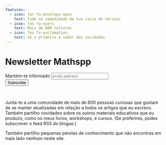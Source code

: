 ```yaml
---
features:
  - icon: far fa-envelope-open
    text: Tudo na comodidade da tua caixa do correio
  - icon: fas fa-users
    text: Mais de 600 leitores
  - icon: fas fa-exclamation
    text: Sê o primeiro a saber das novidades
---
```


# Newsletter Mathspp

<div id="mc_embed_signup">
<form action="https://mathspp.us18.list-manage.com/subscribe/post?u=3452fe1e5ab6016adba929cce&amp;id=e55ac21342" method="post" id="mc-embedded-subscribe-form" name="mc-embedded-subscribe-form" class="validate" target="_blank" novalidate>
    <div id="mc_embed_signup_scroll">
    <label for="mce-EMAIL">Mantém-te informado</label>
    <input type="email" value="" name="EMAIL" class="email" id="mce-EMAIL" placeholder="email address" required>
    <!-- real people should not fill this in and expect good things - do not remove this or risk form bot signups-->
    <div style="position: absolute; left: -5000px;" aria-hidden="true"><input type="text" name="b_3452fe1e5ab6016adba929cce_e55ac21342" tabindex="-1" value=""></div>
    <div class="clear"><input type="submit" value="Subscribe" name="subscribe" id="mc-embedded-subscribe" class="button"></div>
    </div>
</form>
</div>
<br />

Junta-te a uma comunidade de mais de 600 pessoas curiosas que gostam
de se manter atualizadas em relação a todos os artigos que eu escrevo.
Também partilho novidades sobre os outros materiais educativos que eu produzo,
como os meus livros, workshops, e cursos.
(Se preferires, podes subscrever o feed RSS do blogue.)

Também partilho pequenas pérolas de conhecimento que não encontras em mais lado nenhum neste site.
